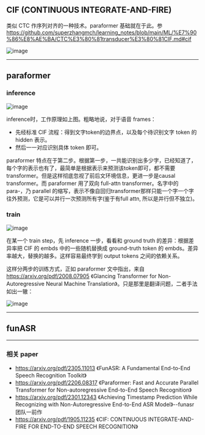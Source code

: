 ## CIF (CONTINUOUS INTEGRATE-AND-FIRE)
类似 CTC 作序列对齐的一种技术。paraformer 基础就在于此。参 https://github.com/superzhangmch/learning_notes/blob/main/ML/%E7%90%86%E8%AE%BA/CTC%E3%80%81transducer%E3%80%81CIF.md#cif 

![image](https://github.com/user-attachments/assets/ebf189d7-5706-417b-ba9f-02d1cd68edae)

---
## paraformer

### inference
![image](https://github.com/user-attachments/assets/6a18376c-685f-4ecd-a4c8-1cf6e266cbc7)

inference时，工作原理如上图。粗略地说，对于语音 frames：
- 先经标准 CIF 流程：得到文字token的边界点，以及每个待识别文字 token 的 hidden 表示。
- 然后一一对应识别具体 token 即可。

paraformer 特点在于第二步。根据第一步，一共能识别出多少字，已经知道了，每个字的表示也有了，最简单是根据表示来预测该token即可，都不需要 transformer。但是这样彻底忽视了前后文环境信息，更进一步是causal transformer。而  paraformer 用了双向 full-attn transformer。名字中的 para-，乃 parallel 的缩写，表示不像自回归transformer那样只能一个字一个字往外预测，它是可以并行一次预测所有字(鉴于有full attn, 所以是并行但不独立)。

### train

![image](https://github.com/user-attachments/assets/49e58d87-3356-46e4-b834-b50491c38cae)

在某一个 train step，先 inference 一步，看看和 ground  truth 的差异：根据差异率把 CIF 的 embds 中的一些随机替换成 ground-truth token 的 embds。差异率越大，替换的越多。这样容易最终学到 output tokens 之间的依赖关系。

这样分两步的训练方式，正如 paraformer 文中指出，来自 https://arxiv.org/pdf/2008.07905 《Glancing Transformer for Non-Autoregressive Neural Machine Translation》。只是那里是翻译问题，二者手法如出一辙：

![image](https://github.com/user-attachments/assets/11d48860-62df-4ed9-a408-ff3167fe4a46)


---

## funASR



---
### 相关 paper
- https://arxiv.org/pdf/2305.11013 《FunASR: A Fundamental End-to-End Speech Recognition Toolkit》
- https://arxiv.org/pdf/2206.08317 《Paraformer: Fast and Accurate Parallel Transformer for Non-autoregressive End-to-End Speech Recognition》
- https://arxiv.org/pdf/2301.12343 《Achieving Timestamp Prediction While Recognizing with Non-Autoregressive End-to-End ASR Model》--funasr 团队一前作
- https://arxiv.org/pdf/1905.11235 《CIF: CONTINUOUS INTEGRATE-AND-FIRE FOR END-TO-END SPEECH RECOGNITION》

